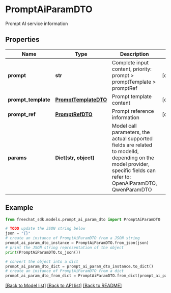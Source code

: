 # PromptAiParamDTO

Prompt AI service information

## Properties

Name | Type | Description | Notes
------------ | ------------- | ------------- | -------------
**prompt** | **str** | Complete input content, priority: prompt &gt; promptTemplate &gt; promptRef | [optional] 
**prompt_template** | [**PromptTemplateDTO**](PromptTemplateDTO.md) | Prompt template content | [optional] 
**prompt_ref** | [**PromptRefDTO**](PromptRefDTO.md) | Prompt reference information | [optional] 
**params** | **Dict[str, object]** | Model call parameters, the actual supported fields are related to modelId, depending on the model provider, specific fields can refer to: OpenAiParamDTO, QwenParamDTO | 

## Example

```python
from freechat_sdk.models.prompt_ai_param_dto import PromptAiParamDTO

# TODO update the JSON string below
json = "{}"
# create an instance of PromptAiParamDTO from a JSON string
prompt_ai_param_dto_instance = PromptAiParamDTO.from_json(json)
# print the JSON string representation of the object
print(PromptAiParamDTO.to_json())

# convert the object into a dict
prompt_ai_param_dto_dict = prompt_ai_param_dto_instance.to_dict()
# create an instance of PromptAiParamDTO from a dict
prompt_ai_param_dto_from_dict = PromptAiParamDTO.from_dict(prompt_ai_param_dto_dict)
```
[[Back to Model list]](../README.md#documentation-for-models) [[Back to API list]](../README.md#documentation-for-api-endpoints) [[Back to README]](../README.md)


